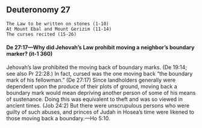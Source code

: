 ## Deuteronomy 27

```
The Law to be written on stones (1-10)
At Mount Ebal and Mount Gerizim (11-14)
The curses recited (15-26)
```

#### De 27:17​—Why did Jehovah’s Law prohibit moving a neighbor’s boundary marker? (it-1 360)

Jehovah’s law prohibited the moving back of boundary marks. (De 19:14; see also Pr 22:28.) In fact, cursed was the one moving back “the boundary mark of his fellowman.” (De 27:17) Since landholders generally were dependent upon the produce of their plots of ground, moving back a boundary mark would mean depriving another person of some of his means of sustenance. Doing this was equivalent to theft and was so viewed in ancient times. (Job 24:2) But there were unscrupulous persons who were guilty of such abuses, and princes of Judah in Hosea’s time were likened to those moving back a boundary.​—Ho 5:10.
